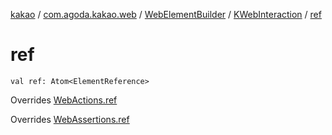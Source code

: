 [kakao](../../../index.md) / [com.agoda.kakao.web](../../index.md) / [WebElementBuilder](../index.md) / [KWebInteraction](index.md) / [ref](./ref.md)

# ref

`val ref: Atom<ElementReference>`

Overrides [WebActions.ref](../../-web-actions/ref.md)

Overrides [WebAssertions.ref](../../-web-assertions/ref.md)

